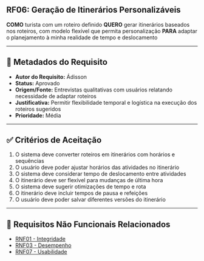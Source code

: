 ## RF06: Geração de Itinerários Personalizáveis

**COMO** turista com um roteiro definido
**QUERO** gerar itinerários baseados nos roteiros, com modelo flexível que permita personalização
**PARA** adaptar o planejamento à minha realidade de tempo e deslocamento

---

## 📄 Metadados do Requisito

- **Autor do Requisito:** Ádisson
- **Status:** Aprovado
- **Origem/Fonte:** Entrevistas qualitativas com usuários relatando necessidade de adaptar roteiros
- **Justificativa:** Permitir flexibilidade temporal e logística na execução dos roteiros sugeridos
- **Prioridade:** Média

---

## ✅ Critérios de Aceitação

1. O sistema deve converter roteiros em itinerários com horários e sequências
2. O usuário deve poder ajustar horários das atividades no itinerário
3. O sistema deve considerar tempo de deslocamento entre atividades
4. O itinerário deve ser flexível para mudanças de última hora
5. O sistema deve sugerir otimizações de tempo e rota
6. O itinerário deve incluir tempos de pausa e refeições
7. O usuário deve poder salvar diferentes versões do itinerário

---

## 🔗 Requisitos Não Funcionais Relacionados

- [RNF01 - Integridade](../non_functional/RNF01.md)
- [RNF03 - Desempenho](../non_functional/RNF03.md)
- [RNF07 - Usabilidade](../non_functional/RNF07.md)
